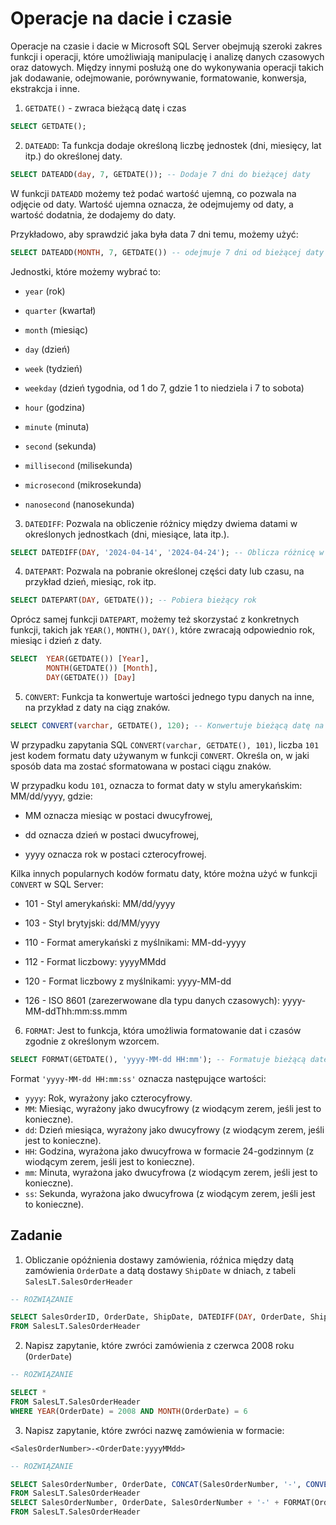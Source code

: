 # Operacje na dacie i czasie





Operacje na czasie i dacie w Microsoft SQL Server obejmują szeroki zakres funkcji i operacji, które umożliwiają manipulację i analizę danych czasowych oraz datowych. Między innymi posłużą one do wykonywania operacji takich jak dodawanie, odejmowanie, porównywanie, formatowanie, konwersja, ekstrakcja i inne.





1. `GETDATE()` - zwraca bieżącą datę i czas








```sql
SELECT GETDATE();
```

2. `DATEADD`: Ta funkcja dodaje określoną liczbę jednostek (dni, miesięcy, lat itp.) do określonej daty.


```sql
SELECT DATEADD(day, 7, GETDATE()); -- Dodaje 7 dni do bieżącej daty
```

W funkcji `DATEADD` możemy też podać wartość ujemną, co pozwala na odjęcie od daty. Wartość ujemna oznacza, że odejmujemy od daty, a wartość dodatnia, że dodajemy do daty.



Przykładowo, aby sprawdzić jaka była data 7 dni temu, możemy użyć:




```sql
SELECT DATEADD(MONTH, 7, GETDATE()) -- odejmuje 7 dni od bieżącej daty
```

Jednostki, które możemy wybrać to:

- `year` (rok)

- `quarter` (kwartał)

- `month` (miesiąc)

- `day` (dzień)

- `week` (tydzień)

- `weekday` (dzień tygodnia, od 1 do 7, gdzie 1 to niedziela i 7 to sobota)

- `hour` (godzina)

- `minute` (minuta)

- `second` (sekunda)

- `millisecond` (milisekunda)

- `microsecond` (mikrosekunda)

- `nanosecond` (nanosekunda)

3. `DATEDIFF`: Pozwala na obliczenie różnicy między dwiema datami w określonych jednostkach (dni, miesiące, lata itp.).


```sql
SELECT DATEDIFF(DAY, '2024-04-14', '2024-04-24'); -- Oblicza różnicę w dniach między dwiema datami
```

4. `DATEPART`: Pozwala na pobranie określonej części daty lub czasu, na przykład dzień, miesiąc, rok itp.


```sql
SELECT DATEPART(DAY, GETDATE()); -- Pobiera bieżący rok
```

Oprócz samej funkcji `DATEPART`, możemy też skorzystać z konkretnych funkcji, takich jak `YEAR()`, `MONTH()`, `DAY()`, które zwracają odpowiednio rok, miesiąc i dzień z daty. 


```sql
SELECT  YEAR(GETDATE()) [Year], 
        MONTH(GETDATE()) [Month], 
        DAY(GETDATE()) [Day]
```

5. `CONVERT`: Funkcja ta konwertuje wartości jednego typu danych na inne, na przykład z daty na ciąg znaków.


```sql
SELECT CONVERT(varchar, GETDATE(), 120); -- Konwertuje bieżącą datę na ciąg znaków w formacie mm/dd/rrrr
```



W przypadku zapytania SQL `CONVERT(varchar, GETDATE(), 101)`, liczba `101` jest kodem formatu daty używanym w funkcji `CONVERT`. Określa on, w jaki sposób data ma zostać sformatowana w postaci ciągu znaków.



W przypadku kodu `101`, oznacza to format daty w stylu amerykańskim: MM/dd/yyyy, gdzie:



- MM oznacza miesiąc w postaci dwucyfrowej,

- dd oznacza dzień w postaci dwucyfrowej,

- yyyy oznacza rok w postaci czterocyfrowej.



Kilka innych popularnych kodów formatu daty, które można użyć w funkcji `CONVERT` w SQL Server:



- 101 - Styl amerykański: MM/dd/yyyy

- 103 - Styl brytyjski: dd/MM/yyyy

- 110 - Format amerykański z myślnikami: MM-dd-yyyy

- 112 - Format liczbowy: yyyyMMdd

- 120 - Format liczbowy z myślnikami: yyyy-MM-dd

- 126 - ISO 8601 (zarezerwowane dla typu danych czasowych): yyyy-MM-ddThh:mm:ss.mmm

6. `FORMAT`: Jest to funkcja, która umożliwia formatowanie dat i czasów zgodnie z określonym wzorcem.


```sql
SELECT FORMAT(GETDATE(), 'yyyy-MM-dd HH:mm'); -- Formatuje bieżącą datę i czas według określonego wzorca
```

Format `'yyyy-MM-dd HH:mm:ss'` oznacza następujące wartości:

- `yyyy`: Rok, wyrażony jako czterocyfrowy.
- `MM`: Miesiąc, wyrażony jako dwucyfrowy (z wiodącym zerem, jeśli jest to konieczne).
- `dd`: Dzień miesiąca, wyrażony jako dwucyfrowy (z wiodącym zerem, jeśli jest to konieczne).
- `HH`: Godzina, wyrażona jako dwucyfrowa w formacie 24-godzinnym (z wiodącym zerem, jeśli jest to konieczne).
- `mm`: Minuta, wyrażona jako dwucyfrowa (z wiodącym zerem, jeśli jest to konieczne).
- `ss`: Sekunda, wyrażona jako dwucyfrowa (z wiodącym zerem, jeśli jest to konieczne).

## Zadanie



1. Obliczanie opóźnienia dostawy zamówienia, róźnica między datą zamówienia `OrderDate` a datą dostawy `ShipDate` w dniach, z tabeli `SalesLT.SalesOrderHeader`


```sql
-- ROZWIĄZANIE

SELECT SalesOrderID, OrderDate, ShipDate, DATEDIFF(DAY, OrderDate, ShipDate) as DeliveryDelaysInDays
FROM SalesLT.SalesOrderHeader
```

2. Napisz zapytanie, które zwróci zamówienia z czerwca 2008 roku (`OrderDate`)


```sql
-- ROZWIĄZANIE

SELECT *
FROM SalesLT.SalesOrderHeader
WHERE YEAR(OrderDate) = 2008 AND MONTH(OrderDate) = 6
```

3. Napisz zapytanie, które zwróci nazwę zamówienia w formacie:

`<SalesOrderNumber>-<OrderDate:yyyyMMdd>`


```sql
-- ROZWIĄZANIE

SELECT SalesOrderNumber, OrderDate, CONCAT(SalesOrderNumber, '-', CONVERT(varchar, OrderDate, 112))
FROM SalesLT.SalesOrderHeader
SELECT SalesOrderNumber, OrderDate, SalesOrderNumber + '-' + FORMAT(OrderDate, 'yyyyMMdd')
FROM SalesLT.SalesOrderHeader
```

